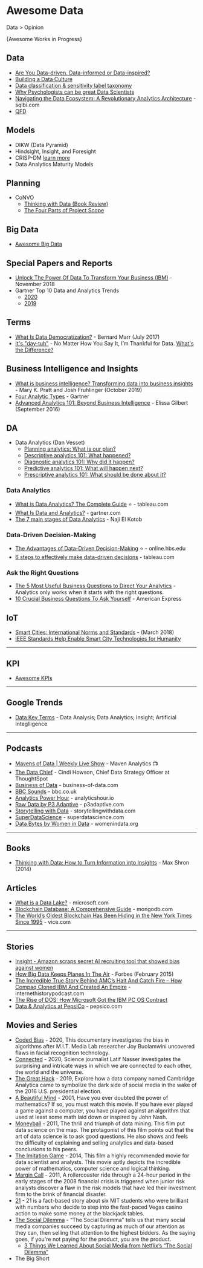# Awesome Data
Data > Opinion

{Awesome Works in Progress}

## Data
* [Are You Data-driven, Data-informed or Data-inspired?](https://amplitude.com/blog/data-driven-data-informed-data-inspired) 
* [Building a Data Culture](https://www.youtube.com/playlist?list=PLo1cavpz-BB7c8yPJSW8KiNNvyKk2mgoz)
* [Data classification & sensitivity label taxonomy](https://docs.microsoft.com/en-us/compliance/assurance/assurance-data-classification-and-labels)
* [Why Psychologists can be great Data Scientists](https://towardsdatascience.com/why-psychologists-can-be-great-data-scientists-970552b5223)
* [Navigating the Data Ecosystem: A Revolutionary Analytics Architecture](https://www.sqlbi.com/articles/navigating-the-data-ecosystem-a-revolutionary-analytics-architecture/) - sqlbi.com
* [QFD](https://www.linkedin.com/pulse/qfd-naji-el-kotob/)

## Models
* DIKW (Data Pyramid)
* Hindsight, Insight, and Foresight 
* CRISP-DM [learn more](ftp://ftp.software.ibm.com/software/analytics/spss/support/Modeler/Documentation/14/UserManual/CRISP-DM.pdf)
* Data Analytics Maturity Models

## Planning
* CoNVO
  * [Thinking with Data (Book Review)](https://marcabraham.com/2015/02/04/book-review-thinking-with-data/)
  * [The Four Parts of Project Scope](https://medium.com/better-programming/the-four-parts-of-project-scope-2275b47e3a90)

## Big Data
* [Awesome Big Data](https://github.com/NajiElKotob/Awesome-BigData)

## Special Papers and Reports
* [Unlock The Power Of Data To Transform Your Business (IBM)](https://www.ibm.com/downloads/cas/1NOA5OXZ) - November 2018
* Gartner Top 10 Data and Analytics Trends
  * [2020](https://www.gartner.com/smarterwithgartner/gartner-top-10-trends-in-data-and-analytics-for-2020)
  * [2019](https://www.gartner.com/smarterwithgartner/gartner-top-10-data-analytics-trends/)


## Terms
* [What Is Data Democratization?](https://www.forbes.com/sites/bernardmarr/2017/07/24/what-is-data-democratization-a-super-simple-explanation-and-the-key-pros-and-cons/#245427cb6013) - Bernard Marr (July 2017)
* [It's "day-tuh"](http://businessoverbroadway.com/2015/11/25/no-matter-how-you-say-it-im-thankful-for-data/) - No Matter How You Say It, I’m Thankful for Data. [What's the Difference?](https://www.youtube.com/watch?v=nqwx2XFb1fQ)

## Business Intelligence and Insights
* [What is business intelligence? Transforming data into business insights](https://www.cio.com/article/2439504/business-intelligence-definition-and-solutions.html) - Mary K. Pratt and Josh Fruhlinger (October 2019)
* [Four Analytic Types](https://blogs.gartner.com/jason-mcnellis/2019/11/05/youre-likely-investing-lot-marketing-analytics-getting-right-insights/) - Gartner
* [Advanced Analytics 101: Beyond Business Intelligence](https://www.dataversity.net/advanced-analytics-101-beyond-business-intelligence/) - Elissa Gilbert (September 2016)

## DA
* Data Analytics (Dan Vesset)
  * [Planning analytics: What is our plan?](https://www.ibm.com/blogs/business-analytics/planning-analytics-101-what-is-our-plan/)
  * [Descriptive analytics 101: What happened?](https://www.ibm.com/blogs/business-analytics/descriptive-analytics-101-what-happened/)
  * [Diagnostic analytics 101: Why did it happen?](https://www.ibm.com/blogs/business-analytics/diagnostic-analytics-101-why-did-it-happen/)
  * [Predictive analytics 101: What will happen next?](https://www.ibm.com/blogs/business-analytics/predictive-analytics-101-will-happen-next/)
  * [Prescriptive analytics 101: What should be done about it?](https://www.ibm.com/blogs/business-analytics/prescriptive-analytics-done/)


### Data Analytics
* [What is Data Analytics? The Complete Guide](https://www.tableau.com/learn/articles/what-is-data-analytics) ⭐ - tableau.com
* [What Is Data and Analytics?](https://www.gartner.com/en/topics/data-and-analytics) - gartner.com
* [The 7 main stages of Data Analytics](https://www.linkedin.com/pulse/7-main-stages-data-analytics-naji-el-kotob/) - Naji El Kotob

### Data-Driven Decision-Making
* [The Advantages of Data-Driven Decision-Making](https://online.hbs.edu/blog/post/data-driven-decision-making) ⭐ - online.hbs.edu
* [6 steps to effectively make data-driven decisions](https://www.tableau.com/learn/articles/data-driven-decision-making) - tableau.com

### Ask the Right Questions
* [The 5 Most Useful Business Questions to Direct Your Analytics](https://www.staceybarr.com/measure-up/the-5-most-useful-business-questions-to-direct-your-analytics/) - Analytics only works when it starts with the right questions.
* [10 Crucial Business Questions To Ask Yourself](https://www.americanexpress.com/en-us/business/trends-and-insights/articles/10-most-crucial-business-questions/) - American Express

## IoT
* [Smart Cities: International Norms and Standards](https://modelcityplus.com/2018/03/15/13-smart-cities-international-norms-and-standards/) - (March 2018)
* [IEEE Standards Help Enable Smart City Technologies for Humanity](https://beyondstandards.ieee.org/wp-content/uploads/2017/04/IEEE_Smart_City.pdf)
-----

## KPI
* [Awesome KPIs](https://github.com/NajiElKotob/Awesome-KPIs)

-----
## Google Trends
* [Data Key Terms](https://trends.google.com/trends/explore?date=all&q=data%20analysis,data%20analytics,insights,artificial%20intelligence&hl=en) - Data Analysis; Data Analytics; Insight; Artificial Integlligence

-----

## Podcasts
* [Mavens of Data | Weekly Live Show](https://www.youtube.com/playlist?list=PLGAnLqlBhx1Go-rgd8Gnev41rKzDkT7wn) - Maven Analytics 📺
* [The Data Chief](https://podcasts.apple.com/us/podcast/the-data-chief/id1509495585) - Cindi Howson, Chief Data Strategy Officer at ThoughtSpot
* [Business of Data](https://business-of-data.com/category/podcasts/) - business-of-data.com
* [BBC Sounds](https://www.bbc.co.uk/sounds/search?q=data) - bbc.co.uk
* [Analytics Power Hour](https://analyticshour.io/all-podcast-episodes/) - analyticshour.io
* [Raw Data by P3 Adaptive](https://p3adaptive.com/rawdatapodcast/) - p3adaptive.com
* [Storytelling with Data](https://www.storytellingwithdata.com/podcast) - storytellingwithdata.com
* [SuperDataScience](https://www.superdatascience.com/podcast) - superdatascience.com
* [Data Bytes by Women in Data](https://www.womenindata.org/podcast) - womenindata.org

-----

## Books
* [Thinking with Data: How to Turn Information into Insights](https://www.amazon.com/Thinking-Data-Turn-Information-Insights/dp/1449362931) - Max Shron (2014)

## Articles
* [What is a Data Lake?](https://azure.microsoft.com/en-us/resources/cloud-computing-dictionary/what-is-a-data-lake/?msockid=384df28e91e76f200fc5e7c790ff6e63) - microsoft.com
* [Blockchain Database: A Comprehensive Guide](https://www.mongodb.com/resources/basics/databases/blockchain-database?msockid=384df28e91e76f200fc5e7c790ff6e63) - mongodb.com
* [The World’s Oldest Blockchain Has Been Hiding in the New York Times Since 1995](https://www.vice.com/en/article/what-was-the-first-blockchain/) - vice.com
  
-----

## Stories
* [Insight - Amazon scraps secret AI recruiting tool that showed bias against women](https://www.reuters.com/article/world/insight-amazon-scraps-secret-ai-recruiting-tool-that-showed-bias-against-women-idUSKCN1MK0AG/)
* [How Big Data Keeps Planes In The Air](https://www.forbes.com/sites/sap/2015/02/19/how-big-data-keeps-planes-in-the-air/#72dac0ec38a7) - Forbes (February 2015)
* [The Incredible True Story Behind AMC’s Halt And Catch Fire – How Compaq Cloned IBM And Created An Empire](https://www.internethistorypodcast.com/2014/05/the-incredible-true-story-behind-amcs-halt-and-catch-fire-how-compaq-cloned-ibm-and-created-an-empire/) - internethistorypodcast.com
* [The Rise of DOS: How Microsoft Got the IBM PC OS Contract](https://www.pcmag.com/news/the-rise-of-dos-how-microsoft-got-the-ibm-pc-os-contract)
* [Data & Analytics at PepsiCo](https://www.pepsico.com/our-stories/story/data-analytics-at-pepsico) - pepsico.com

## Movies and Series
* [Coded Bias](https://www.netflix.com/lb-en/title/81328723) - 2020, This documentary investigates the bias in algorithms after M.I.T. Media Lab researcher Joy Buolamwini uncovered flaws in facial recognition technology.
* [Connected](https://www.netflix.com/title/81031737) - 2020, Science journalist Latif Nasser investigates the surprising and intricate ways in which we are connected to each other, the world and the universe.
* [The Great Hack](https://www.netflix.com/lb-en/title/80117542) - 2019, Explore how a data company named Cambridge Analytica came to symbolize the dark side of social media in the wake of the 2016 U.S. presidential election.
* [A Beautiful Mind](https://www.youtube.com/watch?v=9wZM7CQY130) - 2001, Have you ever doubted the power of mathematics? If so, you must watch this movie. If you have ever played a game against a computer, you have played against an algorithm that used at least some math laid down or inspired by John Nash.
* [Moneyball](https://www.youtube.com/watch?v=-4QPVo0UIzc) - 2011, The thrill and triumph of data mining. This film put data science on the map. The protagonist of this film points out that the art of data science is to ask good questions. He also shows and feels the difficulty of explaining and selling analytics and data-based conclusions to his peers.
* [The Imitation Game](https://www.youtube.com/watch?v=nuPZUUED5uk) - 2014, This film a highly recommended movie for data scientist and analysts. This movie aptly depicts the incredible power of mathematics, computer science and logical thinking.
* [Margin Call](https://www.youtube.com/watch?v=IjZ-ke1kJrA) - 2011, A rollercoaster ride through a 24-hour period in the early stages of the 2008 financial crisis is triggered when junior risk analysts discover a flaw in the risk models that have led their investment firm to the brink of financial disaster. 
* [21](https://www.youtube.com/watch?v=oqkdB7It5Go) - 21 is a fact-based story about six MIT students who were brilliant with numbers who decide to step into the fast-paced Vegas casino action to make some money at the blackjack tables.
* [The Social Dilemma](https://www.thesocialdilemma.com/) - “The Social Dilemma” tells us that many social media companies succeed by capturing as much of our attention as they can, then selling that attention to the highest bidders. As the saying goes, if you're not paying for the product, you are the product.
  * [3 Things We Learned About Social Media from Netflix’s “The Social Dilemma”](https://launchpad.syr.edu/3-things-we-learned-about-social-media-from-netflixs-the-social-dilemma/) 
* The Big Short 
